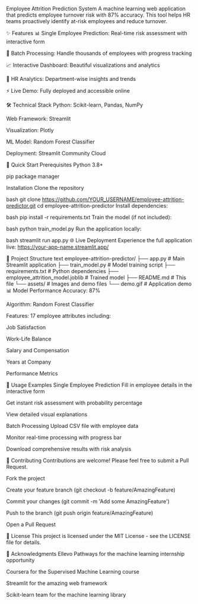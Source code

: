 Employee Attrition Prediction System
A machine learning web application that predicts employee turnover risk with 87% accuracy. This tool helps HR teams proactively identify at-risk employees and reduce turnover.

✨ Features
📊 Single Employee Prediction: Real-time risk assessment with interactive form

📁 Batch Processing: Handle thousands of employees with progress tracking

📈 Interactive Dashboard: Beautiful visualizations and analytics

👥 HR Analytics: Department-wise insights and trends

⚡ Live Demo: Fully deployed and accessible online

🛠️ Technical Stack
Python: Scikit-learn, Pandas, NumPy

Web Framework: Streamlit

Visualization: Plotly

ML Model: Random Forest Classifier

Deployment: Streamlit Community Cloud

🚀 Quick Start
Prerequisites
Python 3.8+

pip package manager

Installation
Clone the repository

bash
git clone https://github.com/YOUR_USERNAME/employee-attrition-predictor.git
cd employee-attrition-predictor
Install dependencies:

bash
pip install -r requirements.txt
Train the model (if not included):

bash
python train_model.py
Run the application locally:

bash
streamlit run app.py
🌐 Live Deployment
Experience the full application live:
https://your-app-name.streamlit.app/

📁 Project Structure
text
employee-attrition-predictor/
├── app.py                 # Main Streamlit application
├── train_model.py         # Model training script
├── requirements.txt       # Python dependencies
├── employee_attrition_model.joblib  # Trained model
├── README.md              # This file
└── assets/               # Images and demo files
    └── demo.gif          # Application demo
📊 Model Performance
Accuracy: 87%

Algorithm: Random Forest Classifier

Features: 17 employee attributes including:

Job Satisfaction

Work-Life Balance

Salary and Compensation

Years at Company

Performance Metrics

🎯 Usage Examples
Single Employee Prediction
Fill in employee details in the interactive form

Get instant risk assessment with probability percentage

View detailed visual explanations

Batch Processing
Upload CSV file with employee data

Monitor real-time processing with progress bar

Download comprehensive results with risk analysis

🤝 Contributing
Contributions are welcome! Please feel free to submit a Pull Request.

Fork the project

Create your feature branch (git checkout -b feature/AmazingFeature)

Commit your changes (git commit -m 'Add some AmazingFeature')

Push to the branch (git push origin feature/AmazingFeature)

Open a Pull Request

📝 License
This project is licensed under the MIT License - see the LICENSE file for details.

🙏 Acknowledgments
Ellevo Pathways for the machine learning internship opportunity

Coursera for the Supervised Machine Learning course

Streamlit for the amazing web framework

Scikit-learn team for the machine learning library

